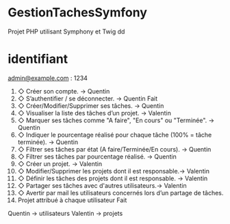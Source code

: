 # GestionTachesSymfony
Projet PHP utilisant Symphony et Twig
dd


# identifiant

admin@example.com : 1234

1. ◇ Créer son compte. -> Quentin  
2. ◇ S’authentifier / se déconnecter. -> Quentin Fait
3. ◇ Créer/Modifier/Supprimer ses tâches. -> Quentin 
4. ◇ Visualiser la liste des tâches d’un projet. -> Valentin
5. ◇ Marquer ses tâches comme "A faire", "En cours" ou "Terminée". -> Quentin
6. ◇ Indiquer le pourcentage réalisé pour chaque tâche (100% = tâche terminée). -> Quentin
7. ◇ Filtrer ses tâches par état (A faire/Terminée/En cours). -> Quentin
8. ◇ Filtrer ses tâches par pourcentage réalisé. -> Quentin
9. ◇ Créer un projet. -> Valentin 
10. ◇ Modifier/Supprimer les projets dont il est responsable.-> Valentin
11. ◇ Définir les tâches des projets dont il est responsable. -> Valentin
12. ◇ Partager ses tâches avec d'autres utilisateurs.-> Valentin
13. ◇ Avertir par mail les utilisateurs concernés lors d’un partage de tâches.
14.  Projet attribué à chaque utilisateur Fait

Quentin -> utilisateurs
Valentin -> projets
